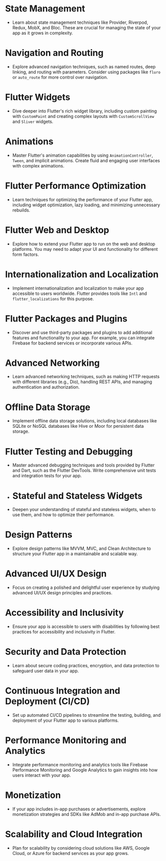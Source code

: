# State Management
 - Learn about state management techniques like Provider, Riverpod, Redux, MobX, and Bloc. These are crucial for managing the state of your app as it grows in complexity.
# Navigation and Routing    
- Explore advanced navigation techniques, such as named routes, deep linking, and routing with parameters. Consider using packages like `fluro` or `auto_route` for more control over navigation.
# Flutter Widgets
-  Dive deeper into Flutter's rich widget library, including custom painting with `CustomPaint` and creating complex layouts with `CustomScrollView` and `Sliver` widgets.
# Animations
  - Master Flutter's animation capabilities by using `AnimationController`, `Tween`, and implicit animations. Create fluid and engaging user interfaces with complex animations.
# Flutter Performance Optimization
- Learn techniques for optimizing the performance of your Flutter app, including widget optimization, lazy loading, and minimizing unnecessary rebuilds.
# Flutter Web and Desktop
- Explore how to extend your Flutter app to run on the web and desktop platforms. You may need to adapt your UI and functionality for different form factors.
# Internationalization and Localization
 - Implement internationalization and localization to make your app accessible to users worldwide. Flutter provides tools like `Intl` and `flutter_localizations` for this purpose.
# Flutter Packages and Plugins 
- Discover and use third-party packages and plugins to add additional features and functionality to your app. For example, you can integrate Firebase for backend services or incorporate various APIs.
# Advanced Networking
- Learn advanced networking techniques, such as making HTTP requests with different libraries (e.g., Dio), handling REST APIs, and managing authentication and authorization.
# Offline Data Storage    
- Implement offline data storage solutions, including local databases like SQLite or NoSQL databases like Hive or Moor for persistent data storage.
# Flutter Testing and Debugging
 - Master advanced debugging techniques and tools provided by Flutter and Dart, such as the Flutter DevTools. Write comprehensive unit tests and integration tests for your app.
 - # Stateful and Stateless Widgets
 - Deepen your understanding of stateful and stateless widgets, when to use them, and how to optimize their performance.
# Design Patterns
  - Explore design patterns like MVVM, MVC, and Clean Architecture to structure your Flutter app in a maintainable and scalable way.
# Advanced UI/UX Design
- Focus on creating a polished and delightful user experience by studying advanced UI/UX design principles and practices.
# Accessibility and Inclusivity
- Ensure your app is accessible to users with disabilities by following best practices for accessibility and inclusivity in Flutter.
# Security and Data Protection
-  Learn about secure coding practices, encryption, and data protection to safeguard user data in your app.
# Continuous Integration and Deployment (CI/CD)
 - Set up automated CI/CD pipelines to streamline the testing, building, and deployment of your Flutter app to various platforms.
# Performance Monitoring and Analytics
  - Integrate performance monitoring and analytics tools like Firebase Performance Monitoring and Google Analytics to gain insights into how users interact with your app.
# Monetization 
  - If your app includes in-app purchases or advertisements, explore monetization strategies and SDKs like AdMob and in-app purchase APIs.
# Scalability and Cloud Integration
   
 - Plan for scalability by considering cloud solutions like AWS, Google Cloud, or Azure for backend services as your app grows.